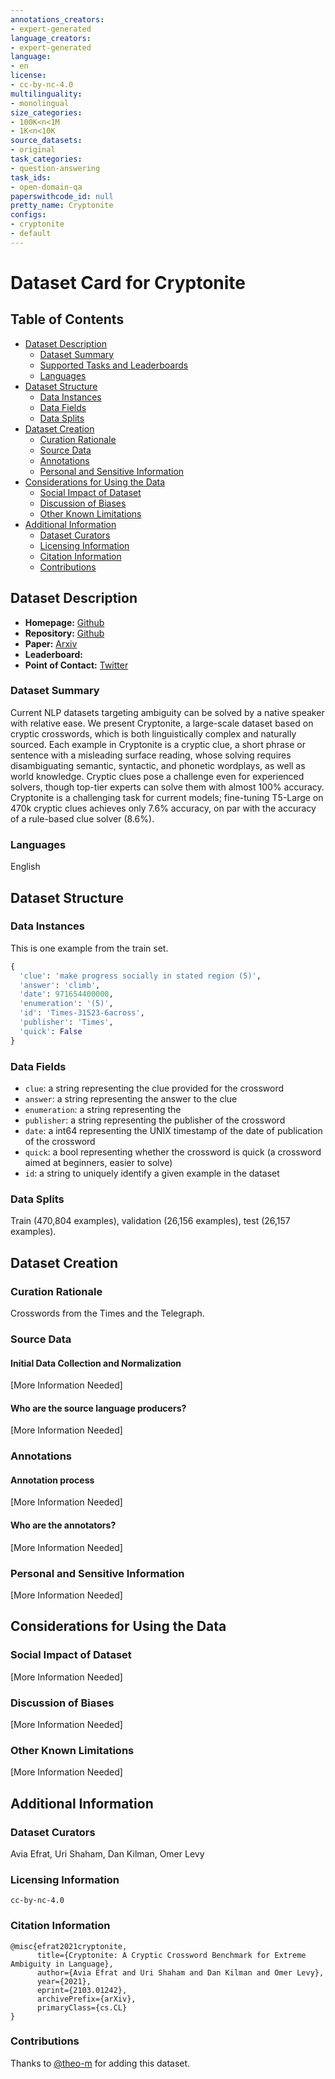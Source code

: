 ```yaml
---
annotations_creators:
- expert-generated
language_creators:
- expert-generated
language:
- en
license:
- cc-by-nc-4.0
multilinguality:
- monolingual
size_categories:
- 100K<n<1M
- 1K<n<10K
source_datasets:
- original
task_categories:
- question-answering
task_ids:
- open-domain-qa
paperswithcode_id: null
pretty_name: Cryptonite
configs:
- cryptonite
- default
---
```


# Dataset Card for Cryptonite

## Table of Contents
- [Dataset Description](#dataset-description)
  - [Dataset Summary](#dataset-summary)
  - [Supported Tasks and Leaderboards](#supported-tasks-and-leaderboards)
  - [Languages](#languages)
- [Dataset Structure](#dataset-structure)
  - [Data Instances](#data-instances)
  - [Data Fields](#data-fields)
  - [Data Splits](#data-splits)
- [Dataset Creation](#dataset-creation)
  - [Curation Rationale](#curation-rationale)
  - [Source Data](#source-data)
  - [Annotations](#annotations)
  - [Personal and Sensitive Information](#personal-and-sensitive-information)
- [Considerations for Using the Data](#considerations-for-using-the-data)
  - [Social Impact of Dataset](#social-impact-of-dataset)
  - [Discussion of Biases](#discussion-of-biases)
  - [Other Known Limitations](#other-known-limitations)
- [Additional Information](#additional-information)
  - [Dataset Curators](#dataset-curators)
  - [Licensing Information](#licensing-information)
  - [Citation Information](#citation-information)
  - [Contributions](#contributions)

## Dataset Description

- **Homepage:** [Github](https://github.com/aviaefrat/cryptonite)
- **Repository:** [Github](https://github.com/aviaefrat/cryptonite)
- **Paper:** [Arxiv](https://arxiv.org/pdf/2103.01242.pdf)
- **Leaderboard:**
- **Point of Contact:** [Twitter](https://twitter.com/AviaEfrat)

### Dataset Summary

Current NLP datasets targeting ambiguity can be solved by a native speaker with relative ease. We present Cryptonite, a large-scale dataset based on cryptic crosswords, which is both linguistically complex and naturally sourced. Each example in Cryptonite is a cryptic clue, a short phrase or sentence with a misleading surface reading, whose solving requires disambiguating semantic, syntactic, and phonetic wordplays, as well as world knowledge. Cryptic clues pose a challenge even for experienced solvers, though top-tier experts can solve them with almost 100% accuracy. Cryptonite is a challenging task for current models; fine-tuning T5-Large on 470k cryptic clues achieves only 7.6% accuracy, on par with the accuracy of a rule-based clue solver (8.6%).

### Languages

English

## Dataset Structure

### Data Instances

This is one example from the train set.

```python
{
  'clue': 'make progress socially in stated region (5)',
  'answer': 'climb',
  'date': 971654400000,
  'enumeration': '(5)',
  'id': 'Times-31523-6across',
  'publisher': 'Times',
  'quick': False
}
```

### Data Fields

- `clue`: a string representing the clue provided for the crossword
- `answer`: a string representing the answer to the clue
- `enumeration`: a string representing the 
- `publisher`: a string representing the publisher of the crossword
- `date`: a int64 representing the UNIX timestamp of the date of publication of the crossword
- `quick`: a bool representing whether the crossword is quick (a crossword aimed at beginners, easier to solve)
- `id`: a string to uniquely identify a given example in the dataset

### Data Splits

Train (470,804 examples), validation (26,156 examples), test (26,157 examples).

## Dataset Creation

### Curation Rationale

Crosswords from the Times and the Telegraph.

### Source Data

#### Initial Data Collection and Normalization

[More Information Needed]

#### Who are the source language producers?

[More Information Needed]

### Annotations

#### Annotation process

[More Information Needed]

#### Who are the annotators?

[More Information Needed]

### Personal and Sensitive Information

[More Information Needed]

## Considerations for Using the Data

### Social Impact of Dataset

[More Information Needed]

### Discussion of Biases

[More Information Needed]

### Other Known Limitations

[More Information Needed]

## Additional Information

### Dataset Curators

Avia Efrat, Uri Shaham, Dan Kilman, Omer Levy

### Licensing Information

`cc-by-nc-4.0`

### Citation Information

```
@misc{efrat2021cryptonite,
      title={Cryptonite: A Cryptic Crossword Benchmark for Extreme Ambiguity in Language}, 
      author={Avia Efrat and Uri Shaham and Dan Kilman and Omer Levy},
      year={2021},
      eprint={2103.01242},
      archivePrefix={arXiv},
      primaryClass={cs.CL}
}
```


### Contributions

Thanks to [@theo-m](https://github.com/theo-m) for adding this dataset.
